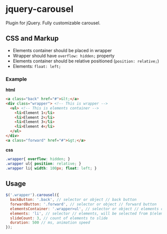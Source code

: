 jquery-carousel
======================
Plugin for jQuery. Fully customizable carousel.

## CSS and Markup

* Elements container should be placed in wrapper
* Wrapper should have ```overflow: hidden;``` property
* Elements container should be relative positioned (```position: relative;```)
* Elements: ```float: left;```

### Example
**html**
```html
<a class="back" href="#">&lt;</a>
<div class="wrapper"> <!-- This is wrapper -->
  <ul> <!-- This is elements container -->
    <li>Element 1</li>
    <li>Element 2</li>
    <li>Element 3</li>
    <li>Element 4</li>
  </ul>
</div>
<a class="forward" href="#">&gt;</a>
```
**css**
```css
.wrapper{ overflow: hidden; }
.wrapper ul{ position: relative; }
.wrapper li{ width: 100px; float: left; }
```

## Usage
```javascript
$('.wrapper').carousel({
  backButton: '.back', // selector or object // back button
  forwardButton: '.forward', // selector or object // forward button
  elementsContainer: '.wrapper>ul', // selector or object // elements container
  elements: 'li', // selector // elements, will be selected from $(elementsContainer)
  slideCount: 3, // count of elements to slide
  duration: 500 // ms, animation speed
});
```

